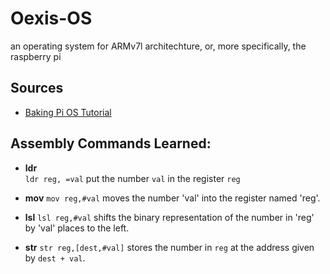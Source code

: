 # Oexis-OS
an operating system for ARMv7l architechture, or, more specifically, the raspberry pi

## Sources
 * [Baking Pi OS Tutorial](https://www.cl.cam.ac.uk/projects/raspberrypi/tutorials/os/index.html)

## Assembly Commands Learned:
 * **ldr**  
    `ldr reg, =val` put the number `val` in the register `reg`

 * **mov**
      `mov reg,#val` moves the number 'val' into the register named 'reg'.
      
 * **lsl**
      `lsl reg,#val` shifts the binary representation of the number in 'reg' by 'val' places to the left.
 
 * **str**
    `str reg,[dest,#val]` stores the number in `reg` at the address given by `dest + val`.

